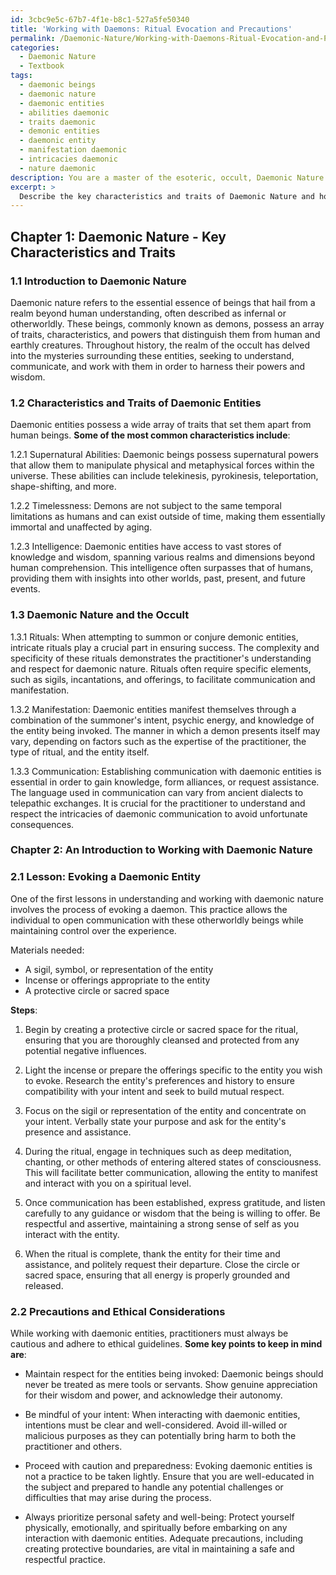 ```yaml
---
id: 3cbc9e5c-67b7-4f1e-b8c1-527a5fe50340
title: 'Working with Daemons: Ritual Evocation and Precautions'
permalink: /Daemonic-Nature/Working-with-Daemons-Ritual-Evocation-and-Precautions/
categories:
  - Daemonic Nature
  - Textbook
tags:
  - daemonic beings
  - daemonic nature
  - daemonic entities
  - abilities daemonic
  - traits daemonic
  - demonic entities
  - daemonic entity
  - manifestation daemonic
  - intricacies daemonic
  - nature daemonic
description: You are a master of the esoteric, occult, Daemonic Nature and education, you have written many textbooks on the subject in ways that provide students with rich and deep understanding of the subject. You are being asked to write textbook-like sections on a topic and you do it with full context, explainability, and reliability in accuracy to the true facts of the topic at hand, in a textbook style that a student would easily be able to learn from, in a rich, engaging, and contextual way. Always include relevant context (such as formulas and history), related concepts, and in a way that someone can gain deep insights from.
excerpt: > 
  Describe the key characteristics and traits of Daemonic Nature and how it impacts rituals, manifestation, and communication within the realm of the occult. Additionally, provide an example of a lesson, spell, or practice that an individual interested in understanding and working with Daemonic Nature can utilize to deepen their knowledge and expertise in this domain. Include any precautions or ethical considerations that should be taken into account when dealing with such entities.
---
```

## Chapter 1: Daemonic Nature - Key Characteristics and Traits

### 1.1 Introduction to Daemonic Nature

Daemonic nature refers to the essential essence of beings that hail from a realm beyond human understanding, often described as infernal or otherworldly. These beings, commonly known as demons, possess an array of traits, characteristics, and powers that distinguish them from human and earthly creatures. Throughout history, the realm of the occult has delved into the mysteries surrounding these entities, seeking to understand, communicate, and work with them in order to harness their powers and wisdom.

### 1.2 Characteristics and Traits of Daemonic Entities

Daemonic entities possess a wide array of traits that set them apart from human beings. **Some of the most common characteristics include**:

1.2.1 Supernatural Abilities: Daemonic beings possess supernatural powers that allow them to manipulate physical and metaphysical forces within the universe. These abilities can include telekinesis, pyrokinesis, teleportation, shape-shifting, and more.

1.2.2 Timelessness: Demons are not subject to the same temporal limitations as humans and can exist outside of time, making them essentially immortal and unaffected by aging.

1.2.3 Intelligence: Daemonic entities have access to vast stores of knowledge and wisdom, spanning various realms and dimensions beyond human comprehension. This intelligence often surpasses that of humans, providing them with insights into other worlds, past, present, and future events.

### 1.3 Daemonic Nature and the Occult

1.3.1 Rituals: When attempting to summon or conjure demonic entities, intricate rituals play a crucial part in ensuring success. The complexity and specificity of these rituals demonstrates the practitioner's understanding and respect for daemonic nature. Rituals often require specific elements, such as sigils, incantations, and offerings, to facilitate communication and manifestation.

1.3.2 Manifestation: Daemonic entities manifest themselves through a combination of the summoner's intent, psychic energy, and knowledge of the entity being invoked. The manner in which a demon presents itself may vary, depending on factors such as the expertise of the practitioner, the type of ritual, and the entity itself.

1.3.3 Communication: Establishing communication with daemonic entities is essential in order to gain knowledge, form alliances, or request assistance. The language used in communication can vary from ancient dialects to telepathic exchanges. It is crucial for the practitioner to understand and respect the intricacies of daemonic communication to avoid unfortunate consequences.

### Chapter 2: An Introduction to Working with Daemonic Nature

### 2.1 Lesson: Evoking a Daemonic Entity

One of the first lessons in understanding and working with daemonic nature involves the process of evoking a daemon. This practice allows the individual to open communication with these otherworldly beings while maintaining control over the experience. 

Materials needed:
- A sigil, symbol, or representation of the entity
- Incense or offerings appropriate to the entity
- A protective circle or sacred space

**Steps**:

1. Begin by creating a protective circle or sacred space for the ritual, ensuring that you are thoroughly cleansed and protected from any potential negative influences.

2. Light the incense or prepare the offerings specific to the entity you wish to evoke. Research the entity's preferences and history to ensure compatibility with your intent and seek to build mutual respect.

3. Focus on the sigil or representation of the entity and concentrate on your intent. Verbally state your purpose and ask for the entity's presence and assistance.

4. During the ritual, engage in techniques such as deep meditation, chanting, or other methods of entering altered states of consciousness. This will facilitate better communication, allowing the entity to manifest and interact with you on a spiritual level.

5. Once communication has been established, express gratitude, and listen carefully to any guidance or wisdom that the being is willing to offer. Be respectful and assertive, maintaining a strong sense of self as you interact with the entity.

6. When the ritual is complete, thank the entity for their time and assistance, and politely request their departure. Close the circle or sacred space, ensuring that all energy is properly grounded and released.

### 2.2 Precautions and Ethical Considerations

While working with daemonic entities, practitioners must always be cautious and adhere to ethical guidelines. **Some key points to keep in mind are**:

- Maintain respect for the entities being invoked: Daemonic beings should never be treated as mere tools or servants. Show genuine appreciation for their wisdom and power, and acknowledge their autonomy.

- Be mindful of your intent: When interacting with daemonic entities, intentions must be clear and well-considered. Avoid ill-willed or malicious purposes as they can potentially bring harm to both the practitioner and others.

- Proceed with caution and preparedness: Evoking daemonic entities is not a practice to be taken lightly. Ensure that you are well-educated in the subject and prepared to handle any potential challenges or difficulties that may arise during the process.

- Always prioritize personal safety and well-being: Protect yourself physically, emotionally, and spiritually before embarking on any interaction with daemonic entities. Adequate precautions, including creating protective boundaries, are vital in maintaining a safe and respectful practice.
